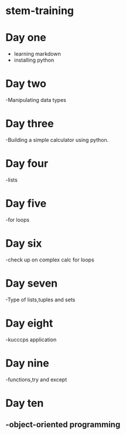 # stem-training

# Day one
- learning markdown
-  installing python
  
# Day two
-Manipulating data types

# Day three
-Building a simple calculator using python.

# Day four
-lists

# Day five
-for loops

# Day six
-check up on complex calc for loops

# Day seven
-Type of lists,tuples and sets

# Day eight
-kucccps application

# Day nine
-functions,try and except

# Day ten
-object-oriented programming
-

